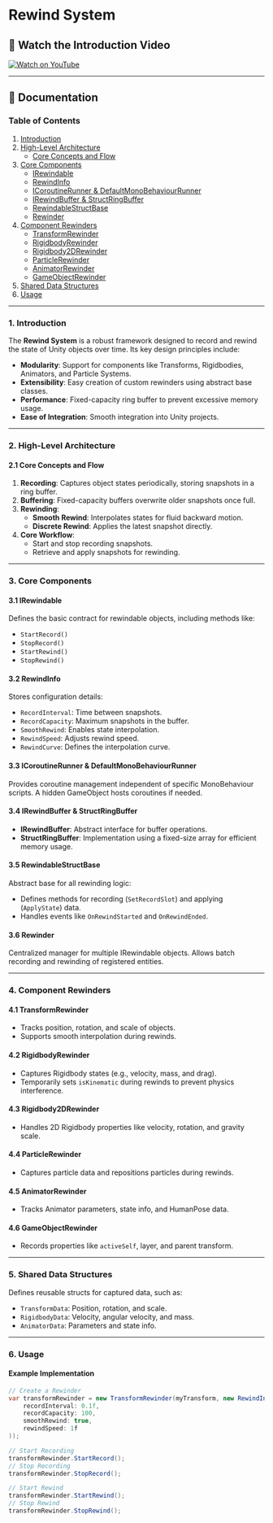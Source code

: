 # Rewind System

## 🎥 Watch the Introduction Video
[![Watch on YouTube](https://img.youtube.com/vi/xQvowNhNzmI/0.jpg)](https://www.youtube.com/watch?v=xQvowNhNzmI)

---

## 📖 Documentation

### Table of Contents
1. [Introduction](#1-introduction)
2. [High-Level Architecture](#2-high-level-architecture)
   - [Core Concepts and Flow](#21-core-concepts-and-flow)
3. [Core Components](#3-core-components)
   - [IRewindable](#31-irewindable)
   - [RewindInfo](#32-rewindinfo)
   - [ICoroutineRunner & DefaultMonoBehaviourRunner](#33-icoroutinerunner--defaultmonobehaviourrunner)
   - [IRewindBuffer & StructRingBuffer](#34-irewindbuffer--structringbuffer)
   - [RewindableStructBase](#35-rewindablestructbase)
   - [Rewinder](#36-rewinder)
4. [Component Rewinders](#4-component-rewinders)
   - [TransformRewinder](#41-transformrewinder)
   - [RigidbodyRewinder](#42-rigidbodyrewinder)
   - [Rigidbody2DRewinder](#43-rigidbody2drewinder)
   - [ParticleRewinder](#44-particlerewinder)
   - [AnimatorRewinder](#45-animatorrewinder)
   - [GameObjectRewinder](#46-gameobjectrewinder)
5. [Shared Data Structures](#5-shared-data-structures)
6. [Usage](#6-usage)

---

### 1. Introduction
The **Rewind System** is a robust framework designed to record and rewind the state of Unity objects over time. Its key design principles include:
- **Modularity**: Support for components like Transforms, Rigidbodies, Animators, and Particle Systems.
- **Extensibility**: Easy creation of custom rewinders using abstract base classes.
- **Performance**: Fixed-capacity ring buffer to prevent excessive memory usage.
- **Ease of Integration**: Smooth integration into Unity projects.

---

### 2. High-Level Architecture

#### 2.1 Core Concepts and Flow
1. **Recording**: Captures object states periodically, storing snapshots in a ring buffer.
2. **Buffering**: Fixed-capacity buffers overwrite older snapshots once full.
3. **Rewinding**:
   - **Smooth Rewind**: Interpolates states for fluid backward motion.
   - **Discrete Rewind**: Applies the latest snapshot directly.
4. **Core Workflow**:
   - Start and stop recording snapshots.
   - Retrieve and apply snapshots for rewinding.

---

### 3. Core Components

#### 3.1 IRewindable
Defines the basic contract for rewindable objects, including methods like:
- `StartRecord()`
- `StopRecord()`
- `StartRewind()`
- `StopRewind()`

#### 3.2 RewindInfo
Stores configuration details:
- `RecordInterval`: Time between snapshots.
- `RecordCapacity`: Maximum snapshots in the buffer.
- `SmoothRewind`: Enables state interpolation.
- `RewindSpeed`: Adjusts rewind speed.
- `RewindCurve`: Defines the interpolation curve.

#### 3.3 ICoroutineRunner & DefaultMonoBehaviourRunner
Provides coroutine management independent of specific MonoBehaviour scripts. A hidden GameObject hosts coroutines if needed.

#### 3.4 IRewindBuffer & StructRingBuffer
- **IRewindBuffer<T>**: Abstract interface for buffer operations.
- **StructRingBuffer<T>**: Implementation using a fixed-size array for efficient memory usage.

#### 3.5 RewindableStructBase
Abstract base for all rewinding logic:
- Defines methods for recording (`SetRecordSlot`) and applying (`ApplyState`) data.
- Handles events like `OnRewindStarted` and `OnRewindEnded`.

#### 3.6 Rewinder
Centralized manager for multiple IRewindable objects. Allows batch recording and rewinding of registered entities.

---

### 4. Component Rewinders

#### 4.1 TransformRewinder
- Tracks position, rotation, and scale of objects.
- Supports smooth interpolation during rewinds.

#### 4.2 RigidbodyRewinder
- Captures Rigidbody states (e.g., velocity, mass, and drag).
- Temporarily sets `isKinematic` during rewinds to prevent physics interference.

#### 4.3 Rigidbody2DRewinder
- Handles 2D Rigidbody properties like velocity, rotation, and gravity scale.

#### 4.4 ParticleRewinder
- Captures particle data and repositions particles during rewinds.

#### 4.5 AnimatorRewinder
- Tracks Animator parameters, state info, and HumanPose data.

#### 4.6 GameObjectRewinder
- Records properties like `activeSelf`, layer, and parent transform.

---

### 5. Shared Data Structures
Defines reusable structs for captured data, such as:
- `TransformData`: Position, rotation, and scale.
- `RigidbodyData`: Velocity, angular velocity, and mass.
- `AnimatorData`: Parameters and state info.

---

### 6. Usage

#### Example Implementation
```csharp
// Create a Rewinder
var transformRewinder = new TransformRewinder(myTransform, new RewindInfo(
    recordInterval: 0.1f,
    recordCapacity: 100,
    smoothRewind: true,
    rewindSpeed: 1f
));

// Start Recording
transformRewinder.StartRecord();
// Stop Recording
transformRewinder.StopRecord();

// Start Rewind
transformRewinder.StartRewind();
// Stop Rewind
transformRewinder.StopRewind();
